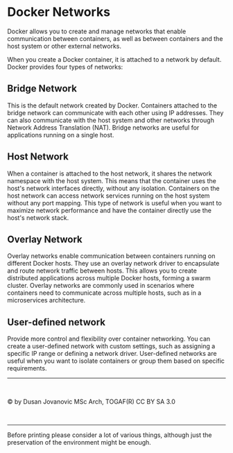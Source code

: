 # Docker Networks

Docker allows you to create and manage networks that enable communication between containers, as well as between containers and the host system or other external networks.

When you create a Docker container, it is attached to a network by default. Docker provides four types of networks:

## Bridge Network
   
This is the default network created by Docker. Containers attached to the bridge network can communicate with each other using IP addresses. They can also communicate with the host system and other networks through Network Address Translation (NAT). Bridge networks are useful for applications running on a single host.

## Host Network

When a container is attached to the host network, it shares the network namespace with the host system. This means that the container uses the host's network interfaces directly, without any isolation. Containers on the host network can access network services running on the host system without any port mapping. This type of network is useful when you want to maximize network performance and have the container directly use the host's network stack.

## Overlay Network

Overlay networks enable communication between containers running on different Docker hosts. They use an overlay network driver to encapsulate and route network traffic between hosts. This allows you to create distributed applications across multiple Docker hosts, forming a swarm cluster. Overlay networks are commonly used in scenarios where containers need to communicate across multiple hosts, such as in a microservices architecture.

## User-defined network

Provide more control and flexibility over container networking. You can create a user-defined network with custom settings, such as assigning a specific IP range or defining a network driver. User-defined networks are useful when you want to isolate containers or group them based on specific requirements.

---
<br/>

&copy; by Dusan Jovanovic MSc Arch, TOGAF(R)  CC BY SA 3.0

<br/>

---

Before printing please consider a lot of various things, although
 just the preservation of the environment might be enough.



